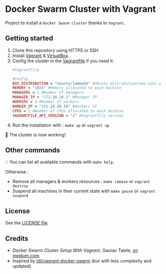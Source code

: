 # Docker Swarm Cluster with Vagrant

Project to install a ``Docker Swarm cluster`` thanks to ``Vagrant``.

Getting started
---------------

1. Clone this repository using HTTPS or SSH
2. Install [Vagrant](https://www.vagrantup.com/downloads.html) & [VirtualBox](https://www.virtualbox.org/wiki/Downloads).
3. Config the cluster in the [Vagrantfile](Vagrantfile) if you need it:
    ```ruby
    #Vagrantfile
    
    #Config
    BOX_DISTRIBUTION = "ubuntu/jammy64" #Ubuntu distribution(see wiki.ubuntu.com/Releases)
    MEMORY = "1024" #Memory allocated to each machine
    MANAGERS = 1 #Number of managers
    MANAGER_IP = "172.20.20.1" #Manager IP
    WORKERS = 3 #Number of workers
    WORKER_IP = "172.20.20.10" #Workers IP
    CPUS = 2 #Number of CPUs allocated to each machine
    VAGRANTFILE_API_VERSION = "2" #Vagrantfile version
    ```
4. Run the installation with : `make up` or `vagrant up`

:tada: The cluster is now working!

Other commands
--------------
:bulb: You can list all available commands with `make help`.

Otherwise :
- Remove all managers & workers resources : `make remove` or `vagrant destroy`
- Suspend all machines in their current state with `make pause` or `vagrant suspend`

License
-------
See the [LICENSE file](/LICENSE).

Credits
-------
- *Docker Swarm Cluster Setup With Vagrant*, Gaurav Talele, [on medium.com](https://gauravtalele.medium.com/docker-swarm-cluster-setup-with-vagrant-bca5ddb7a672).
- Inspired by [tdi/vagrant-docker-swarm](https://github.com/tdi/vagrant-docker-swarm) (but with less complexity and updated).